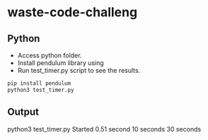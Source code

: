 # waste-code-challeng

## Python
- Access python folder.
- Install pendulum library using 
- Run test_timer.py script to see the results.

```sh
pip install pendulum
python3 test_timer.py
```

## Output
python3 test_timer.py 
Started
0.51 second
10 seconds
30 seconds
